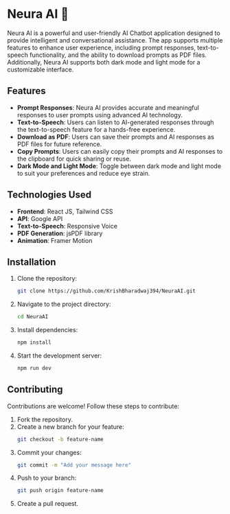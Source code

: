
# Neura AI 🤖

Neura AI is a powerful and user-friendly AI Chatbot application designed to provide intelligent and conversational assistance. The app supports multiple features to enhance user experience, including prompt responses, text-to-speech functionality, and the ability to download prompts as PDF files. Additionally, Neura AI supports both dark mode and light mode for a customizable interface.

## Features

- **Prompt Responses**: Neura AI provides accurate and meaningful responses to user prompts using advanced AI technology.
- **Text-to-Speech**: Users can listen to AI-generated responses through the text-to-speech feature for a hands-free experience.
- **Download as PDF**: Users can save their prompts and AI responses as PDF files for future reference.
- **Copy Prompts**: Users can easily copy their prompts and AI responses to the clipboard for quick sharing or reuse.
- **Dark Mode and Light Mode**: Toggle between dark mode and light mode to suit your preferences and reduce eye strain.

## Technologies Used

- **Frontend**: React JS, Tailwind CSS
- **API**: Google API
- **Text-to-Speech**: Responsive Voice
- **PDF Generation**: jsPDF library
- **Animation**: Framer Motion

## Installation

1. Clone the repository:
   ```bash
   git clone https://github.com/KrishBharadwaj394/NeuraAI.git
   ```
2. Navigate to the project directory:
   ```bash
   cd NeuraAI
   ```
3. Install dependencies:
   ```bash
   npm install
   ```
4. Start the development server:
   ```bash
   npm run dev
   ```

## Contributing

Contributions are welcome! Follow these steps to contribute:

1. Fork the repository.
2. Create a new branch for your feature:
   ```bash
   git checkout -b feature-name
   ```
3. Commit your changes:
   ```bash
   git commit -m "Add your message here"
   ```
4. Push to your branch:
   ```bash
   git push origin feature-name
   ```
5. Create a pull request.
